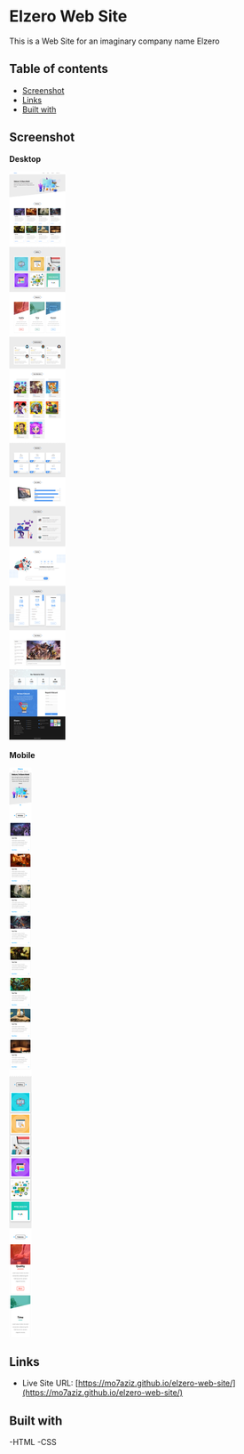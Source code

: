 # Elzero Web Site

This is a Web Site for an imaginary company name Elzero

## Table of contents
- [Screenshot](#screenshot)
- [Links](#links)
- [Built with](#built-with)

## Screenshot

**Desktop**

![Desktop](./screenshots/desktop.png)

**Mobile**

![Mobile](./screenshots/mobile.png)

## Links

- Live Site URL: [https://mo7aziz.github.io/elzero-web-site/](https://mo7aziz.github.io/elzero-web-site/)

## Built with

-HTML
-CSS

